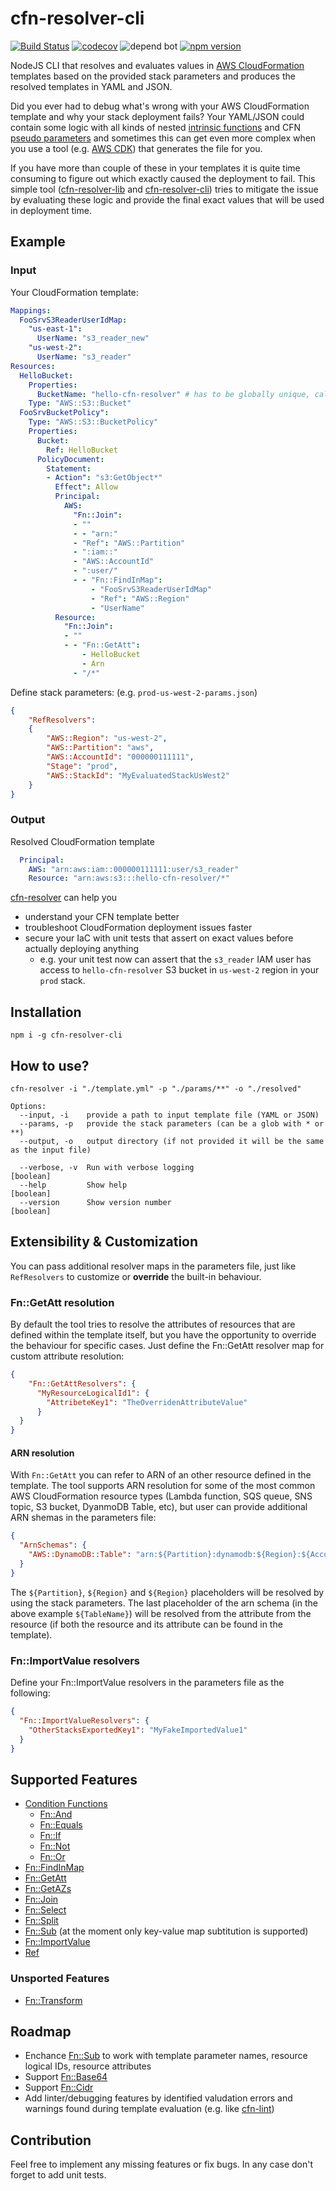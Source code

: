 # cfn-resolver-cli

[![Build Status](https://travis-ci.com/robessog/cfn-resolver-cli.svg?branch=master)](https://travis-ci.com/robessog/cfn-resolver-cli)
[![codecov](https://codecov.io/gh/robessog/cfn-resolver-cli/branch/master/graph/badge.svg)](https://codecov.io/gh/robessog/cfn-resolver-cli)
![depend bot](https://badgen.net/dependabot/robessog/cfn-resolver-lib?icon=dependabot)
[![npm version](https://badge.fury.io/js/cfn-resolver-cli.svg)](https://badge.fury.io/js/cfn-resolver-cli)

NodeJS CLI that resolves and evaluates values in [AWS CloudFormation](https://aws.amazon.com/cloudformation/) templates based on the provided stack parameters and produces the resolved templates in YAML and JSON.

Did you ever had to debug what's wrong with your AWS CloudFormation template and why your stack deployment fails? Your YAML/JSON could contain some logic with all kinds of nested [intrinsic functions](https://docs.aws.amazon.com/AWSCloudFormation/latest/UserGuide/intrinsic-function-reference.html) and CFN [pseudo parameters](https://docs.aws.amazon.com/AWSCloudFormation/latest/UserGuide/pseudo-parameter-reference.html) and sometimes this can get even more complex when you use a tool (e.g. [AWS CDK](https://docs.aws.amazon.com/cdk/latest/guide/home.html)) that generates the file for you.

If you have more than couple of these in your templates it is quite time consuming to figure out which exactly caused the deployment to fail. This simple tool ([cfn-resolver-lib]((https://www.npmjs.com/package/cfn-resolver-lib)) and [cfn-resolver-cli]((https://www.npmjs.com/package/cfn-resolver-cli))) tries to mitigate the issue by evaluating these logic and provide the final exact values that will be used in deployment time.

## Example
### Input
Your CloudFormation template:
``` yaml
Mappings:
  FooSrvS3ReaderUserIdMap:
    "us-east-1":
      UserName: "s3_reader_new"
    "us-west-2":
      UserName: "s3_reader"
Resources:
  HelloBucket:
    Properties:
      BucketName: "hello-cfn-resolver" # has to be globally unique, calculation is removed for clearity
    Type: "AWS::S3::Bucket"
  FooSrvBucketPolicy":
    Type: "AWS::S3::BucketPolicy"
    Properties:
      Bucket:
        Ref: HelloBucket
      PolicyDocument:
        Statement:
        - Action": "s3:GetObject*"
          Effect": Allow
          Principal:
            AWS:
              "Fn::Join":
              - ""
              - - "arn:"
              - "Ref": "AWS::Partition"
              - ":iam::"
              - "AWS::AccountId"
              - ":user/"
              - - "Fn::FindInMap":
                  - "FooSrvS3ReaderUserIdMap"
                  - "Ref": "AWS::Region"
                  - "UserName"
          Resource:
            "Fn::Join":
            - ""
            - - "Fn::GetAtt":
                - HelloBucket
                - Arn
              - "/*"
```

Define stack parameters: (e.g. `prod-us-west-2-params.json`)
```json
{
    "RefResolvers":
    {
        "AWS::Region": "us-west-2",
        "AWS::Partition": "aws",
        "AWS::AccountId": "000000111111",
        "Stage": "prod",
        "AWS::StackId": "MyEvaluatedStackUsWest2"
    }
}

```
### Output
Resolved CloudFormation template

``` yaml
  Principal:
    AWS: "arn:aws:iam::000000111111:user/s3_reader"
    Resource: "arn:aws:s3:::hello-cfn-resolver/*"
```

[cfn-resolver](https://www.npmjs.com/package/cfn-resolver-cli) can help you
* understand your CFN template better
* troubleshoot CloudFormation deployment issues faster
* secure your IaC with unit tests that assert on exact values before actually deploying anything
  * e.g. your unit test now can assert that the `s3_reader` IAM user has access to `hello-cfn-resolver` S3 bucket in `us-west-2` region in your `prod` stack.

## Installation

```
npm i -g cfn-resolver-cli
```
## How to use? 
```
cfn-resolver -i "./template.yml" -p "./params/**" -o "./resolved"
```

```
Options:
  --input, -i    provide a path to input template file (YAML or JSON)
  --params, -p   provide the stack parameters (can be a glob with * or **)
  --output, -o   output directory (if not provided it will be the same as the input file)
  
  --verbose, -v  Run with verbose logging                              [boolean]
  --help         Show help                                             [boolean]
  --version      Show version number                                   [boolean]
```

## Extensibility & Customization
You can pass additional resolver maps in the parameters file, just like `RefResolvers` to customize or **override** the built-in behaviour.

### Fn::GetAtt resolution
By default the tool tries to resolve the attributes of resources that are defined within the template itself, but you have the opportunity to override the behaviour for specific cases.
Just define the Fn::GetAtt resolver map for custom attribute resolution:

```json
{
    "Fn::GetAttResolvers": {
      "MyResourceLogicalId1": {
        "AttribeteKey1": "TheOverridenAttributeValue"
      }
  }
}
```

#### ARN resolution
With `Fn::GetAtt` you can refer to ARN of an other resource defined in the template.
The tool supports ARN resolution for some of the most common AWS CloudFormation resource types (Lambda function, SQS queue, SNS topic, S3 bucket, DyanmoDB Table, etc), but user can provide additional ARN shemas in the parameters file:

```json
{ 
  "ArnSchemas": {
    "AWS::DynamoDB::Table": "arn:${Partition}:dynamodb:${Region}:${Account}:table/${TableName}"
  }
}

```
The `${Partition}`, `${Region}` and `${Region}` placeholders will be resolved by using the stack parameters. The last placeholder of the arn schema (in the above example `${TableName}`) will be resolved from the attribute from the resource (if both the resource and its attribute can be found in the template).


### Fn::ImportValue resolvers
Define your Fn::ImportValue resolvers in the parameters file as the following:
```json
{ 
  "Fn::ImportValueResolvers": {
    "OtherStacksExportedKey1": "MyFakeImportedValue1"
  }
}
```

## Supported Features

* [Condition Functions](https://docs.aws.amazon.com/AWSCloudFormation/latest/UserGuide/intrinsic-function-reference-conditions.html)
  * [Fn::And](https://docs.aws.amazon.com/AWSCloudFormation/latest/UserGuide/intrinsic-function-reference-conditions.html#intrinsic-function-reference-conditions-and)
  * [Fn::Equals](https://docs.aws.amazon.com/AWSCloudFormation/latest/UserGuide/intrinsic-function-reference-conditions.html#intrinsic-function-reference-conditions-equals)
  * [Fn::If](https://docs.aws.amazon.com/AWSCloudFormation/latest/UserGuide/intrinsic-function-reference-conditions.html#intrinsic-function-reference-conditions-if)
  * [Fn::Not](https://docs.aws.amazon.com/AWSCloudFormation/latest/UserGuide/intrinsic-function-reference-conditions.html#intrinsic-function-reference-conditions-not)
  * [Fn::Or](https://docs.aws.amazon.com/AWSCloudFormation/latest/UserGuide/intrinsic-function-reference-conditions.html#intrinsic-function-reference-conditions-or)
* [Fn::FindInMap](https://docs.aws.amazon.com/AWSCloudFormation/latest/UserGuide/intrinsic-function-reference-findinmap.html)
* [Fn::GetAtt](https://docs.aws.amazon.com/AWSCloudFormation/latest/UserGuide/intrinsic-function-reference-getatt.html)
* [Fn::GetAZs](https://docs.aws.amazon.com/AWSCloudFormation/latest/UserGuide/intrinsic-function-reference-getavailabilityzones.html)
* [Fn::Join](https://docs.aws.amazon.com/AWSCloudFormation/latest/UserGuide/intrinsic-function-reference-join.html)
* [Fn::Select](https://docs.aws.amazon.com/AWSCloudFormation/latest/UserGuide/intrinsic-function-reference-select.html)
* [Fn::Split](https://docs.aws.amazon.com/AWSCloudFormation/latest/UserGuide/intrinsic-function-reference-split.html)
* [Fn::Sub](https://docs.aws.amazon.com/AWSCloudFormation/latest/UserGuide/intrinsic-function-reference-sub.html) (at the moment only key-value map subtitution is supported)
* [Fn::ImportValue](https://docs.aws.amazon.com/AWSCloudFormation/latest/UserGuide/intrinsic-function-reference-importvalue.html)
* [Ref](https://docs.aws.amazon.com/AWSCloudFormation/latest/UserGuide/intrinsic-function-reference-ref.html)


### Unsported Features
* [Fn::Transform](https://docs.aws.amazon.com/AWSCloudFormation/latest/UserGuide/intrinsic-function-reference-transform.html)

## Roadmap
* Enchance [Fn::Sub](https://docs.aws.amazon.com/AWSCloudFormation/latest/UserGuide/intrinsic-function-reference-sub.html) to work with template parameter names, resource logical IDs, resource attributes
* Support [Fn::Base64](https://docs.aws.amazon.com/AWSCloudFormation/latest/UserGuide/intrinsic-function-reference-base64.html)
* Support [Fn::Cidr](https://docs.aws.amazon.com/AWSCloudFormation/latest/UserGuide/intrinsic-function-reference-cidr.html)
* Add linter/debugging features by identified valudation errors and warnings found during template evaluation (e.g. like [cfn-lint](https://www.npmjs.com/package/cfn-lint))

## Contribution
Feel free to implement any missing features or fix bugs. In any case don't forget to add unit tests.

